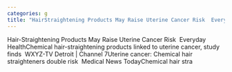```yaml
---
categories: g
title: "HairStraightening Products May Raise Uterine Cancer Risk  Everyday Health"
---
```

Hair-Straightening Products May Raise Uterine Cancer Risk&nbsp;&nbsp;Everyday HealthChemical hair-straightening products linked to uterine cancer, study finds&nbsp;&nbsp;WXYZ-TV Detroit | Channel 7Uterine cancer: Chemical hair straighteners double risk&nbsp;&nbsp;Medical News TodayChemical hair stra